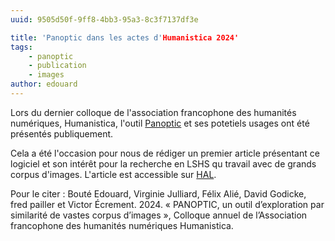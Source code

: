 ```yaml
---
uuid: 9505d50f-9ff8-4bb3-95a3-8c3f7137df3e

title: 'Panoptic dans les actes d'Humanistica 2024'
tags:
    - panoptic
    - publication
    - images
author: edouard
---
```


Lors du dernier colloque de l'association francophone des humanités numériques, Humanistica, l'outil [Panoptic](https://ceres.sorbonne-universite.fr/96e141fc-9b1e-4881-afdf-190df307e488) et ses potetiels usages ont été présentés publiquement.

Cela a été l'occasion pour nous de rédiger un premier article présentant ce logiciel et son intérêt pour la recherche en LSHS qu travail avec de grands corpus d'images. L'article est accessible sur [HAL](https://hal.science/hal-04687627).

<aside>

Pour le citer : 
Bouté Edouard, Virginie Julliard, Félix Alié, David Godicke, fred pailler et Victor Écrement. 2024. « PANOPTIC, un outil d’exploration par similarité de vastes corpus d’images », Colloque annuel de l’Association francophone des humanités numériques Humanistica.

</aside>